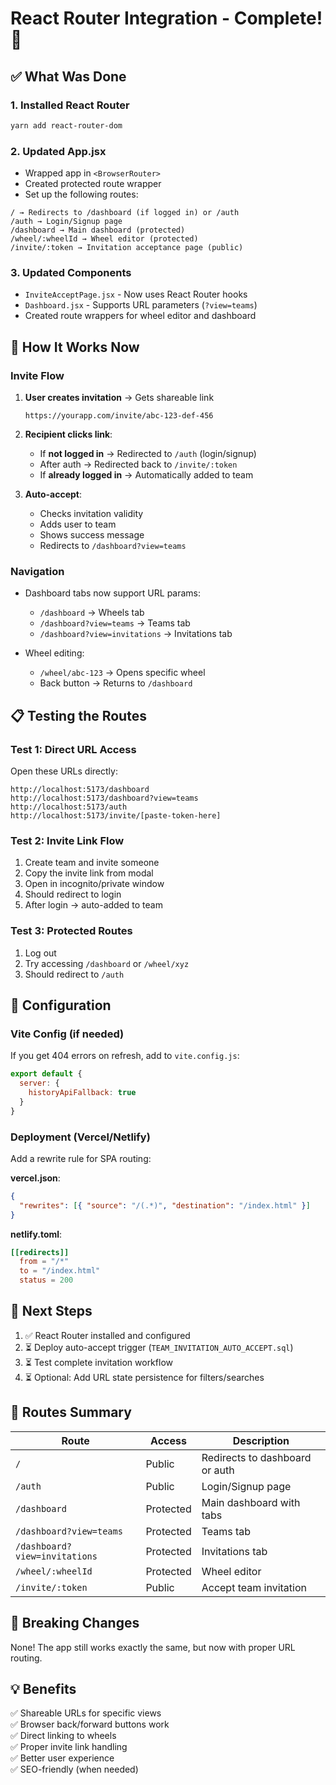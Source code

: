 # React Router Integration - Complete! 🎉

## ✅ What Was Done

### 1. Installed React Router
```bash
yarn add react-router-dom
```

### 2. Updated App.jsx
- Wrapped app in `<BrowserRouter>`
- Created protected route wrapper
- Set up the following routes:

```
/ → Redirects to /dashboard (if logged in) or /auth
/auth → Login/Signup page
/dashboard → Main dashboard (protected)
/wheel/:wheelId → Wheel editor (protected)
/invite/:token → Invitation acceptance page (public)
```

### 3. Updated Components
- `InviteAcceptPage.jsx` - Now uses React Router hooks
- `Dashboard.jsx` - Supports URL parameters (`?view=teams`)
- Created route wrappers for wheel editor and dashboard

## 🚀 How It Works Now

### Invite Flow
1. **User creates invitation** → Gets shareable link
   ```
   https://yourapp.com/invite/abc-123-def-456
   ```

2. **Recipient clicks link**:
   - If **not logged in** → Redirected to `/auth` (login/signup)
   - After auth → Redirected back to `/invite/:token`
   - If **already logged in** → Automatically added to team

3. **Auto-accept**:
   - Checks invitation validity
   - Adds user to team
   - Shows success message
   - Redirects to `/dashboard?view=teams`

### Navigation
- Dashboard tabs now support URL params:
  - `/dashboard` → Wheels tab
  - `/dashboard?view=teams` → Teams tab
  - `/dashboard?view=invitations` → Invitations tab

- Wheel editing:
  - `/wheel/abc-123` → Opens specific wheel
  - Back button → Returns to `/dashboard`

## 📋 Testing the Routes

### Test 1: Direct URL Access
Open these URLs directly:
```
http://localhost:5173/dashboard
http://localhost:5173/dashboard?view=teams
http://localhost:5173/auth
http://localhost:5173/invite/[paste-token-here]
```

### Test 2: Invite Link Flow
1. Create team and invite someone
2. Copy the invite link from modal
3. Open in incognito/private window
4. Should redirect to login
5. After login → auto-added to team

### Test 3: Protected Routes
1. Log out
2. Try accessing `/dashboard` or `/wheel/xyz`
3. Should redirect to `/auth`

## 🔧 Configuration

### Vite Config (if needed)
If you get 404 errors on refresh, add to `vite.config.js`:
```javascript
export default {
  server: {
    historyApiFallback: true
  }
}
```

### Deployment (Vercel/Netlify)
Add a rewrite rule for SPA routing:

**vercel.json**:
```json
{
  "rewrites": [{ "source": "/(.*)", "destination": "/index.html" }]
}
```

**netlify.toml**:
```toml
[[redirects]]
  from = "/*"
  to = "/index.html"
  status = 200
```

## 📝 Next Steps

1. ✅ React Router installed and configured
2. ⏳ Deploy auto-accept trigger (`TEAM_INVITATION_AUTO_ACCEPT.sql`)
3. ⏳ Test complete invitation workflow
4. ⏳ Optional: Add URL state persistence for filters/searches

## 🎯 Routes Summary

| Route | Access | Description |
|-------|--------|-------------|
| `/` | Public | Redirects to dashboard or auth |
| `/auth` | Public | Login/Signup page |
| `/dashboard` | Protected | Main dashboard with tabs |
| `/dashboard?view=teams` | Protected | Teams tab |
| `/dashboard?view=invitations` | Protected | Invitations tab |
| `/wheel/:wheelId` | Protected | Wheel editor |
| `/invite/:token` | Public | Accept team invitation |

## 🚨 Breaking Changes

None! The app still works exactly the same, but now with proper URL routing.

## 💡 Benefits

✅ Shareable URLs for specific views  
✅ Browser back/forward buttons work  
✅ Direct linking to wheels  
✅ Proper invite link handling  
✅ Better user experience  
✅ SEO-friendly (when needed)
